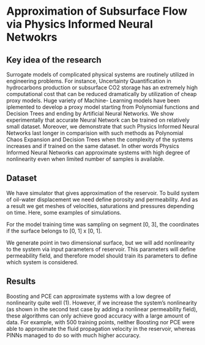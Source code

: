 # Approximation of Subsurface Flow via Physics Informed Neural Netwokrs
## Key idea of the research
Surrogate models of complicated physical systems are routinely utilized in engineering problems. For instance,
Uncertainty Quantification in hydrocarbons production or subsurface CO2 storage has an extremely high
computational cost that can be reduced dramatically by utilization of cheap proxy models. Huge variety of Machine-
Learning models have been iplemented to develop a proxy model starting from Polynomial functions and Decision
Trees and ending by Artificial Neural Networks.
We show experimentally that accurate Neural Network can be trained on relatively small dataset. Moreover, we
demonstrate that such Physics Informed Neural Networks last longer in comparision with such methods as
Polynomial Chaos Expansion and Decision Trees when the complexity of the systems increases and if trained on
the same dataset. In other words Physics Informed Neural Networks can approximate systems with high degree of
nonlinearity even when limited number of samples is available.

## Dataset
We have simulator that gives approximation of the reservoir. To build system of oil-water displacement we need
define porosity and permeability. And as a result we get meshes of velocities, saturations and pressures
depending on time. Here, some examples of simulations.


For the model training time was sampling on segment [0, 3], the coordinates if the surface belongs to [0, 1] x [0,
1].


We generate point in two dimensional surface, but we will add nonlinearity to the system via input parameters of
reservoir. This parameters will define permeability field, and therefore model should train its parameters to define
which system is considered.


## Results
Boosting and PCE can approximate systems with a low degree of nonlinearity quite well (1). However, if we
increase the system’s nonlinearity (as shown in the second test case by adding a nonlinear permeability field),
these algorithms can only achieve good accuracy with a large amount of data. For example, with 500 training
points, neither Boosting nor PCE were able to approximate the fluid propagation velocity in the reservoir, whereas
PINNs managed to do so with much higher accuracy.